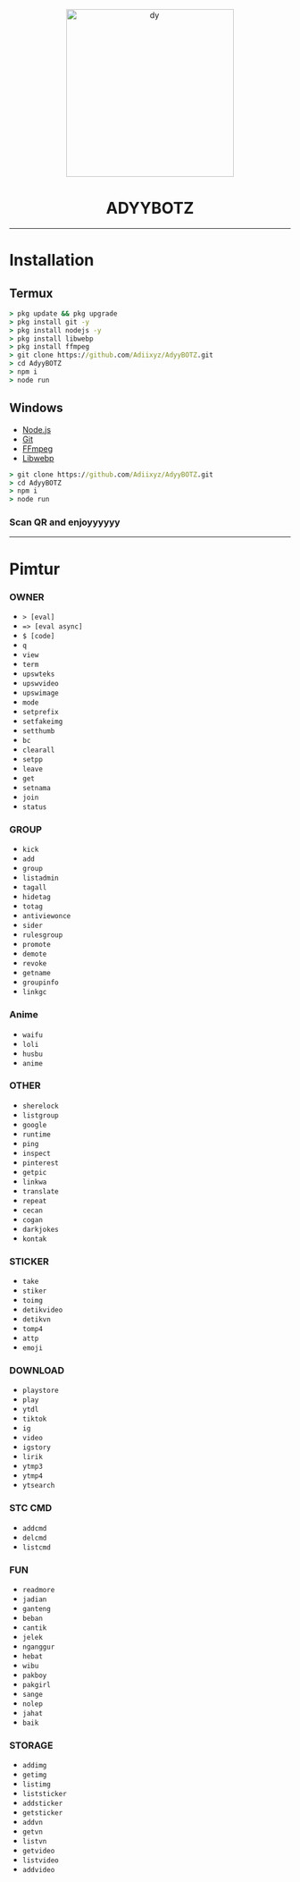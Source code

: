 <div align="center">
<img src="https://github.com/Adiixyz.png" alt="dy" width="300" />
</div>

<h1 align="center">ADYYBOTZ</h1>

-------
# Installation

## Termux
```cmd
> pkg update && pkg upgrade
> pkg install git -y
> pkg install nodejs -y
> pkg install libwebp
> pkg install ffmpeg
> git clone https://github.com/Adiixyz/AdyyBOTZ.git
> cd AdyyBOTZ
> npm i
> node run
```

## Windows
* [Node.js](https://nodejs.org/en/)
* [Git](https://git-scm.com/downloads)
* [FFmpeg](https://github.com/BtbN/FFmpeg-Builds/releases/download/autobuild-2020-12-08-13-03/ffmpeg-n4.3.1-26-gca55240b8c-win64-gpl-4.3.zip)
* [Libwebp](https://developers.google.com/speed/webp/download)
```cmd
> git clone https://github.com/Adiixyz/AdyyBOTZ.git
> cd AdyyBOTZ
> npm i
> node run
```
### Scan QR and enjoyyyyyy
--------
# Pimtur

### OWNER
* `> [eval]`
* `=> [eval async]`
* `$ [code]`
* `q`
* `view`
* `term`
* `upswteks`
* `upswvideo`
* `upswimage`
* `mode`
* `setprefix`
* `setfakeimg`
* `setthumb`
* `bc`
* `clearall`
* `setpp`
* `leave`
* `get`
* `setnama`
* `join`
* `status`

### GROUP
* `kick`
* `add`
* `group`
* `listadmin`
* `tagall`
* `hidetag`
* `totag`
* `antiviewonce`
* `sider`
* `rulesgroup`
* `promote`
* `demote`
* `revoke`
* `getname`
* `groupinfo`
* `linkgc`

### Anime
* `waifu`
* `loli`
* `husbu`
* `anime`

### OTHER
* `sherelock`
* `listgroup`
* `google`
* `runtime`
* `ping`
* `inspect`
* `pinterest`
* `getpic`
* `linkwa`
* `translate`
* `repeat`
* `cecan`
* `cogan`
* `darkjokes`
* `kontak`

### STICKER
* `take`
* `stiker`
* `toimg`
* `detikvideo`
* `detikvn`
* `tomp4`
* `attp`
* `emoji`

### DOWNLOAD
* `playstore`
* `play`
* `ytdl`
* `tiktok`
* `ig`
* `video`
* `igstory`
* `lirik`
* `ytmp3`
* `ytmp4`
* `ytsearch`

### STC CMD
* `addcmd`
* `delcmd`
* `listcmd`

### FUN
* `readmore`
* `jadian`
* `ganteng`
* `beban`
* `cantik`
* `jelek`
* `nganggur`
* `hebat`
* `wibu`
* `pakboy`
* `pakgirl`
* `sange`
* `nolep`
* `jahat`
* `baik`

### STORAGE
* `addimg`
* `getimg`
* `listimg`
* `liststicker`
* `addsticker`
* `getsticker`
* `addvn`
* `getvn`
* `listvn`
* `getvideo`
* `listvideo`
* `addvideo`
